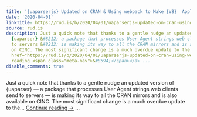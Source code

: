 ```yaml
---
title: '{uaparserjs} Updated on CRAN & Using webpack to Make {V8}  Application Bundles'
date: '2020-04-01'
linkTitle: https://rud.is/b/2020/04/01/uaparserjs-updated-on-cran-using-webpack-to-make-v8-application-bundles/
source: rud.is
description: Just a quick note that thanks to a gentle nudge an updated version of
  {uaparser} &#8212; a package that processes User Agent strings web clients send
  to servers &#8212; is making its way to all the CRAN mirrors and is also available
  on CINC. The most significant change is a much overdue update to the... <a class="more-link"
  href="https://rud.is/b/2020/04/01/uaparserjs-updated-on-cran-using-webpack-to-make-v8-application-bundles/">Continue
  reading <span class="meta-nav">&#8594;</span></a> ...
disable_comments: true
---
```

Just a quick note that thanks to a gentle nudge an updated version of {uaparser} &#8212; a package that processes User Agent strings web clients send to servers &#8212; is making its way to all the CRAN mirrors and is also available on CINC. The most significant change is a much overdue update to the... <a class="more-link" href="https://rud.is/b/2020/04/01/uaparserjs-updated-on-cran-using-webpack-to-make-v8-application-bundles/">Continue reading <span class="meta-nav">&#8594;</span></a> ...